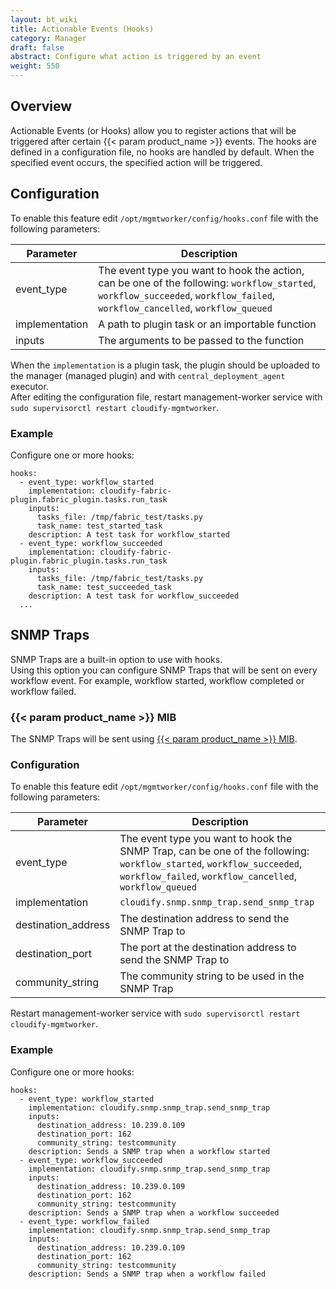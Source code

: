 ```yaml
---
layout: bt_wiki
title: Actionable Events (Hooks)
category: Manager
draft: false
abstract: Configure what action is triggered by an event
weight: 550
---
```

## Overview
Actionable Events (or Hooks) allow you to register actions that will be triggered after certain {{< param product_name >}} events.
The hooks are defined in a configuration file, no hooks are handled by default.
When the specified event occurs, the specified action will be triggered.

## Configuration
To enable this feature edit `/opt/mgmtworker/config/hooks.conf` file with the following parameters:

 Parameter | Description |
---------|---------|
 event_type | The event type you want to hook the action, can be one of the following: `workflow_started`, `workflow_succeeded`, `workflow_failed`, `workflow_cancelled`, `workflow_queued` |
 implementation | A path to plugin task or an importable function |
 inputs | The arguments to be passed to the function |

When the `implementation` is a plugin task, the plugin should be uploaded to the manager (managed plugin) and with `central_deployment_agent` executor.<br/>
After editing the configuration file, restart management-worker service with `sudo supervisorctl restart cloudify-mgmtworker`.

### Example

Configure one or more hooks:

```
hooks:
  - event_type: workflow_started
    implementation: cloudify-fabric-plugin.fabric_plugin.tasks.run_task
    inputs:
      tasks_file: /tmp/fabric_test/tasks.py
      task_name: test_started_task
    description: A test task for workflow_started
  - event_type: workflow_succeeded
    implementation: cloudify-fabric-plugin.fabric_plugin.tasks.run_task
    inputs:
      tasks_file: /tmp/fabric_test/tasks.py
      task_name: test_succeeded_task
    description: A test task for workflow_succeeded
  ...
```


## SNMP Traps
SNMP Traps are a built-in option to use with hooks. <br/>
Using this option you can configure SNMP Traps that will be sent on every workflow event. For example, workflow started, workflow completed or workflow failed.

### {{< param product_name >}} MIB

The SNMP Traps will be sent using [{{< param product_name >}} MIB](https://github.com/cloudify-cosmo/cloudify-common/blob/master/cloudify/snmp/CLOUDIFY-MIB.mib).

### Configuration

To enable this feature edit `/opt/mgmtworker/config/hooks.conf` file with the following parameters:


 Parameter | Description |
---------|---------|
 event_type | The event type you want to hook the SNMP Trap, can be one of the following: `workflow_started`, `workflow_succeeded`, `workflow_failed`, `workflow_cancelled`, `workflow_queued` |
 implementation | `cloudify.snmp.snmp_trap.send_snmp_trap` |
 destination_address | The destination address to send the SNMP Trap to |
 destination_port | The port at the destination address to send the SNMP Trap to |
 community_string | The community string to be used in the SNMP Trap


Restart management-worker service with `sudo supervisorctl restart cloudify-mgmtworker`.


### Example

Configure one or more hooks:


```
hooks:
  - event_type: workflow_started
    implementation: cloudify.snmp.snmp_trap.send_snmp_trap
    inputs:
      destination_address: 10.239.0.109
      destination_port: 162
      community_string: testcommunity
    description: Sends a SNMP trap when a workflow started
  - event_type: workflow_succeeded
    implementation: cloudify.snmp.snmp_trap.send_snmp_trap
    inputs:
      destination_address: 10.239.0.109
      destination_port: 162
      community_string: testcommunity
    description: Sends a SNMP trap when a workflow succeeded
  - event_type: workflow_failed
    implementation: cloudify.snmp.snmp_trap.send_snmp_trap
    inputs:
      destination_address: 10.239.0.109
      destination_port: 162
      community_string: testcommunity
    description: Sends a SNMP trap when a workflow failed

```
